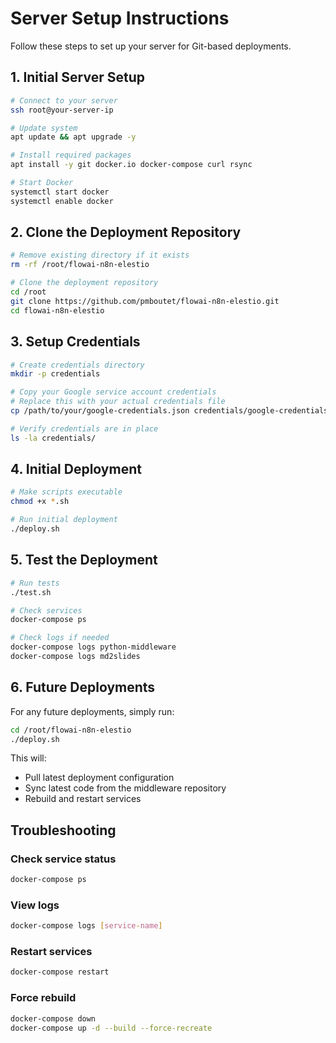 # Server Setup Instructions

Follow these steps to set up your server for Git-based deployments.

## 1. Initial Server Setup

```bash
# Connect to your server
ssh root@your-server-ip

# Update system
apt update && apt upgrade -y

# Install required packages
apt install -y git docker.io docker-compose curl rsync

# Start Docker
systemctl start docker
systemctl enable docker
```

## 2. Clone the Deployment Repository

```bash
# Remove existing directory if it exists
rm -rf /root/flowai-n8n-elestio

# Clone the deployment repository
cd /root
git clone https://github.com/pmboutet/flowai-n8n-elestio.git
cd flowai-n8n-elestio
```

## 3. Setup Credentials

```bash
# Create credentials directory
mkdir -p credentials

# Copy your Google service account credentials
# Replace this with your actual credentials file
cp /path/to/your/google-credentials.json credentials/google-credentials.json

# Verify credentials are in place
ls -la credentials/
```

## 4. Initial Deployment

```bash
# Make scripts executable
chmod +x *.sh

# Run initial deployment
./deploy.sh
```

## 5. Test the Deployment

```bash
# Run tests
./test.sh

# Check services
docker-compose ps

# Check logs if needed
docker-compose logs python-middleware
docker-compose logs md2slides
```

## 6. Future Deployments

For any future deployments, simply run:

```bash
cd /root/flowai-n8n-elestio
./deploy.sh
```

This will:
- Pull latest deployment configuration
- Sync latest code from the middleware repository
- Rebuild and restart services

## Troubleshooting

### Check service status
```bash
docker-compose ps
```

### View logs
```bash
docker-compose logs [service-name]
```

### Restart services
```bash
docker-compose restart
```

### Force rebuild
```bash
docker-compose down
docker-compose up -d --build --force-recreate
```